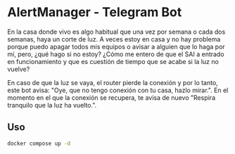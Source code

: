 # AlertManager - Telegram Bot

En la casa donde vivo es algo habitual que una vez por semana o cada dos semanas, haya un corte de luz. A veces estoy en casa y no hay problema porque puedo apagar todos mis equipos o avisar a alguien que lo haga por mí, pero, ¿qué hago si no estoy? ¿Cómo me entero de que el SAI a entrado en funcionamiento y que es cuestión de tiempo que se acabe si la luz no vuelve?

En caso de que la luz se vaya, el router pierde la conexión y por lo tanto, este bot avisa: "Oye, que no tengo conexión con tu casa, hazlo mirar.". En el momento en el que la conexión se recupera, te avisa de nuevo "Respira tranquilo que la luz ha vuelto.".

## Uso

```bash
docker compose up -d
```
